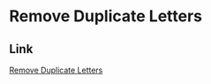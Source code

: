 # Remove Duplicate Letters

## Link
[Remove Duplicate Letters](https://leetcode.com/problems/remove-duplicate-letters)
